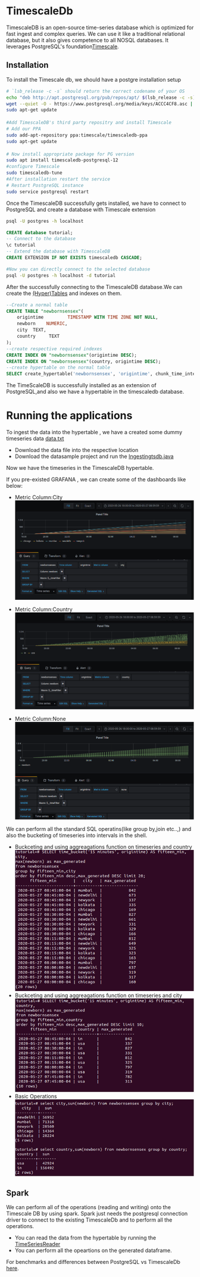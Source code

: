 # TimescaleDb

TimescaleDB is an open-source time-series database which is optimized for fast ingest and complex queries. We can use it like a traditional relational database, but it also gives competence to all NOSQL databases. It leverages PostgreSQL's foundation[Timescale](https://docs.timescale.com/latest/introduction).

## Installation

To install the Timescale db, we should have a postgre installation setup

```bash
# `lsb_release -c -s` should return the correct codename of your OS
echo "deb http://apt.postgresql.org/pub/repos/apt/ $(lsb_release -c -s)-pgdg main" | sudo tee /etc/apt/sources.list.d/pgdg.list
wget --quiet -O - https://www.postgresql.org/media/keys/ACCC4CF8.asc | sudo apt-key add -
sudo apt-get update

#Add TimescaleDB's third party repositry and install Timescale
# Add our PPA
sudo add-apt-repository ppa:timescale/timescaledb-ppa
sudo apt-get update

# Now install appropriate package for PG version
sudo apt install timescaledb-postgresql-12
#configure Timescale
sudo timescaledb-tune
#After installation restart the service
# Restart PostgreSQL instance
sudo service postgresql restart
```

Once the TimescaleDB successfully gets installed, we have to connect to PostgreSQL and create a database with Timescale extension
```bash
psql -U postgres -h localhost
```
```sql
CREATE database tutorial;
-- Connect to the database
\c tutorial
-- Extend the database with TimescaleDB
CREATE EXTENSION IF NOT EXISTS timescaledb CASCADE;
```
```bash
#Now you can directly connect to the selected database
psql -U postgres -h localhost -d tutorial
```
After the successfully connecting to the TimescaleDB database.We can create the [(Hyper)Tables](https://docs.timescale.com/latest/getting-started/creating-hypertables) and indexes on them.
```sql
--Create a normal table
CREATE TABLE "newbornsensex"(
    origintime         TIMESTAMP WITH TIME ZONE NOT NULL,
    newborn    NUMERIC,
    city  TEXT,
    country     TEXT
);
--create respective required indexes
CREATE INDEX ON "newbornsensex"(origintime DESC);
CREATE INDEX ON "newbornsensex"(country, origintime DESC);
--create hypertable on the normal table
SELECT create_hypertable('newbornsensex', 'origintime', chunk_time_interval => 86400000000);
```

The TimeScaleDB is successfully installed as an extension of PostgreSQL,and also we have a hypertable in the timescaledb database.

# Running the applications
To ingest the data into the hypertable , we have a created some dummy timeseries data [data.txt](https://github.com/jayanthbaswa/timescale/blob/master/populationdata.txt)
  - Download the data file into the respective location
  - Download the datasample project and run the [Ingestingtsdb.java](https://github.com/jayanthbaswa/timescale/blob/master/datasample/src/main/java/data/Ingestingtsdb.java)

Now we have the timeseries in the TimescaleDB hypertable.

If you pre-existed GRAFANA , we can create some of the dashboards like below:

   - Metric Column:City
![](https://github.com/jayanthbaswa/timescale/blob/master/examples/city.png)
  
   - Metric Column:Country
![](https://github.com/jayanthbaswa/timescale/blob/master/examples/country.png)

   - Metric Column:None
![](https://github.com/jayanthbaswa/timescale/blob/master/examples/none.png)


We can perform all the standard SQL operatins(like group by,join etc..,) and also the bucketing of timeseries into intervals in the shell.
   - Buckceting and using aggreagations function on timeseries and country
       ![](https://github.com/jayanthbaswa/timescale/blob/master/examples/citytimeseries.png)
   - Buckceting and using aggreagations function on timeseries and city
       ![](https://github.com/jayanthbaswa/timescale/blob/master/examples/countrytimescale.png)
   - Basic Operations
       ![](https://github.com/jayanthbaswa/timescale/blob/master/examples/grouping.png)


## Spark
We can perform all of the operations (reading and writing) onto the Timescale DB by using spark.
Spark just needs the postgresql connection driver to connect to the existing TimescaleDb and to perform all the operations.

   - You can read the data from the hypertable by running the [TimeSeriesReader](https://github.com/jayanthbaswa/timescale/blob/master/SparkProject/src/main/scala/dataframes/TimeSeriesReader.scala)
   - You can perform all the opeartions on the generated dataframe.
   

For benchmarks and differences between PostgreSQL vs TimescaleDb [here](https://docs.timescale.com/latest/introduction/timescaledb-vs-postgres).


